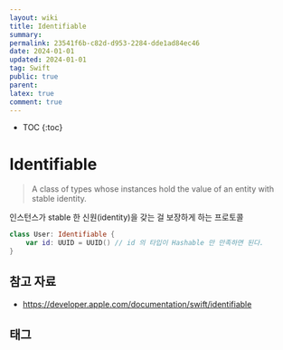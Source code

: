 ```yaml
---
layout: wiki
title: Identifiable
summary: 
permalink: 23541f6b-c82d-d953-2284-dde1ad84ec46
date: 2024-01-01
updated: 2024-01-01
tag: Swift
public: true
parent: 
latex: true
comment: true
---
```


* TOC
{:toc}

# Identifiable

> A class of types whose instances hold the value of an entity with stable identity.

인스턴스가 stable 한 신원(identity)을 갖는 걸 보장하게 하는 프로토콜

```swift
class User: Identifiable {
	var id: UUID = UUID() // id 의 타입이 Hashable 만 만족하면 된다.
}
```

## 참고 자료

- https://developer.apple.com/documentation/swift/identifiable

## 태그


